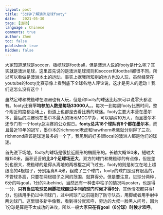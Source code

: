 ```yaml
---
layout: post
title: "5分钟了解澳洲足球footy"
date:   2021-05-30
tags: [运动]
language : Chinese
comments: true
author: Zhen
toc: false
published: true
hidden: false
---
```

大家知道足球是soccer，橄榄球是football，但是澳洲人说的footy是什么呢？其实就是澳洲足球，这里首先说的是澳洲足球规则和soccer和football都很不同，所以可以看做是澳洲本土的运动。事实上据我所知别的地方也没人玩，虽然经常在youtube的footy比赛录像上看到底下全球各地人评论说，这才是男人的运动！我们这怎么没有这个！

虽然足球和橄榄球在澳洲也有人玩，但是和footy的球迷比起来可以说零头都没有。footy比赛**平均参加人数是每场33000人**。。每次一到每周footy比赛时间，整个附近的路都会堵上，街道上也都是去看比赛的球迷。footy主要大本营在墨尔本，最后的决赛也在墨尔本最大的场地MCG举办，可以容纳10万人，而且墨尔本还专门有一个footy总决赛的公众假日。**footy总共18个球队有8个都在墨尔本**，而且最近10年的冠军，墨尔本的richmond老虎和hawthorn老鹰就分别得了三次，richmond应该是球迷最多的一个了，我见到的好多很local的澳洲人都是他们的球迷。

首先说下场地。footy的球场是很接近圆形的椭圆形的。长轴大概180米，短轴大概150米，面积妥妥的**比3个足球场还大**。双方的球门和橄榄球的有点像，但是差别也很大，橄榄球的是得从离地的两根棍之间飞过去，footy的则是树立在地上超级高的4根棍子，分别距离6.4米，组成了三个球门，footy的球门是没有限高的，不管球多高，只要在两根棍子之间的范围，就算得分。但是要注意，进球分两种，6分的叫goal，1分的叫behind，当然还有一种击中柱子的情况叫poster，也是得一分，**只有当进攻球员用脚把球踢过中间的球门时候才得6分**，其他情况都只得1分，包括用手扔过中间球门，过中间球门之前碰到了防守队员，用脚或者用手射中两边球门。这里很多新手像我，看到得分就欢呼，旁边的大叔一脸黑人问号，因为1分球是算是不太成功的进攻，所以一般大家**只在有goal（6分球）时候才欢呼**。


<!--stackedit_data:
eyJoaXN0b3J5IjpbLTgyMDQzNDE0OCwtMjkwNjU1NzE1LDE0MT
g0OTAzMDUsLTEyNDQwNzY0ODldfQ==
-->